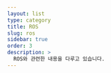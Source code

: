 ```yaml
---
layout: list
type: category
title: ROS
slug: ros
sidebar: true
order: 3
description: >
  ROS와 관련한 내용을 다루고 있습니다.
---
```

